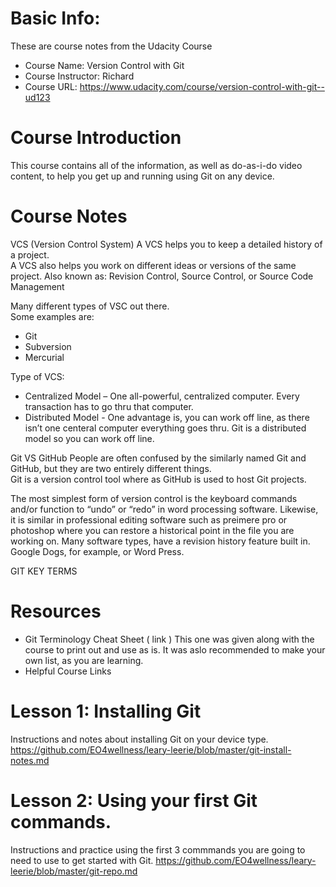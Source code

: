 # Basic Info:
These are course notes from the Udacity Course
* Course Name: Version Control with Git 
* Course Instructor: Richard
* Course URL: https://www.udacity.com/course/version-control-with-git--ud123

# Course Introduction 
This course contains all of the information, as well as do-as-i-do video content, to help you get up and running using Git on any device. 

# Course Notes 

VCS (Version Control System)
A VCS helps you to keep a detailed history of a project.  
A VCS also helps you work on different ideas or versions of the same project. 
Also known as: Revision Control, Source Control, or Source Code Management 


Many different types of VSC out there.  
Some examples are:
* Git 
* Subversion
* Mercurial

Type of VCS:
* Centralized Model – One all-powerful, centralized computer.  Every transaction has to go thru that computer. 
* Distributed Model -  One advantage is, you can work off line, as there isn’t one centeral computer everything goes thru.  Git is a distributed model so you can work off line. 

Git VS GitHub 
People are often confused by the similarly named Git and GitHub, but they are two entirely different things.  
Git is a version control tool where as GitHub is used to host Git projects. 

The most simplest form of version control is the keyboard commands and/or function to “undo” or “redo” in word processing software.  Likewise, it is similar in professional editing software such as preimere pro or photoshop where you can restore a historical point in the file you are working on.  Many software types, have a revision history feature built in.  Google Dogs, for example, or Word Press. 

GIT KEY TERMS 

# Resources 
* Git Terminology Cheat Sheet ( link ) This one was given along with the course to print out and use as is.  It was aslo recommended to make your own list, as you are learning.
* Helpful Course Links 

# Lesson 1:  Installing Git
Instructions and notes about installing Git on your device type. 
https://github.com/EO4wellness/leary-leerie/blob/master/git-install-notes.md

# Lesson 2:  Using your first Git commands. 
Instructions and practice using the first 3 commmands you are going to need to use to get started with Git.
https://github.com/EO4wellness/leary-leerie/blob/master/git-repo.md



